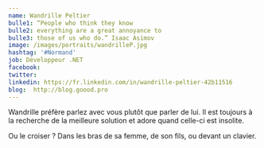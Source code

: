 ```yaml
---
name: Wandrille Peltier
bulle1: “People who think they know 
bulle2: everything are a great annoyance to
bulle3: those of us who do.” Isaac Asimov
image: /images/portraits/wandrilleP.jpg
hashtag: '#Normand'
job: Développeur .NET
facebook: 
twitter: 
linkedin: https://fr.linkedin.com/in/wandrille-peltier-42b11516
blog:  http://blog.goood.pro
---
```


Wandrille préfère parlez avec vous plutôt que parler de lui. 
Il est toujours à la recherche de la meilleure solution et adore quand celle-ci est insolite.

Ou le croiser ? Dans les bras de sa femme, de son fils, ou devant un clavier.
